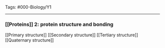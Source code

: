 Tags: #000-Biology/Y1

---
### [[Proteins]] 2: protein structure and bonding
[[Primary structure]]
[[Secondary structure]]
[[Tertiary structure]]
[[Quaternary structure]]
